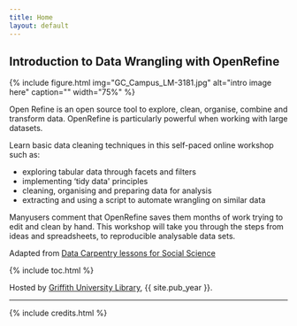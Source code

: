 ```yaml
---
title: Home
layout: default
---
```


## Introduction to Data Wrangling with OpenRefine

{% include figure.html img="GC_Campus_LM-3181.jpg" alt="intro image here" caption="" width="75%" %}

Open Refine is an open source tool to explore, clean, organise, combine and transform data. OpenRefine is particularly powerful when working with large datasets. 

Learn basic data cleaning techniques in this self-paced online workshop such as:

- exploring tabular data through facets and filters
- implementing ‘tidy data' principles
- cleaning, organising and preparing data for analysis
- extracting and using a script to automate wrangling on similar data

Manyusers comment that OpenRefine saves them months of work trying to edit and clean by hand. This workshop will take you through the steps from ideas and spreadsheets, to reproducible analysable data sets. 

Adapted from [Data Carpentry lessons for Social Science](https://datacarpentry.org/lessons/#social-science-curriculum/)

{% include toc.html %}

Hosted by [Griffith University Library](https://www.griffith.edu.au/library), {{ site.pub_year }}.
  
------

{% include credits.html %}
